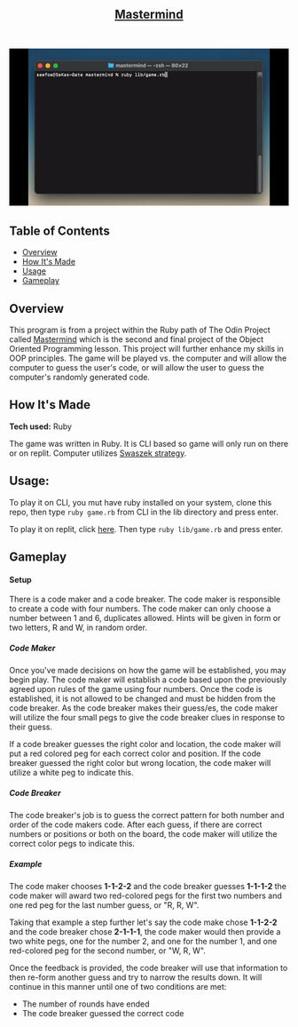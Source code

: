 <h2 align="center"><u>Mastermind</u></h2>

<p align="center">
<br>
</p>

![mastermind usage example](https://github.com/DreamVenerable/mastermind/blob/main/img/mastermind.gif)


## Table of Contents
+ [Overview](#overview)
+ [How It's Made](#how_its_made)
+ [Usage](#usage)
+ [Gameplay](#gameplay)

## Overview <a name = "overview"></a>

This program is from a project within the Ruby path of The Odin Project called [Mastermind](https://www.theodinproject.com/lessons/ruby-mastermind) which is the second and final project of the Object Oriented Programming lesson. This project will further enhance my skills in OOP principles. The game will be played vs. the computer and will allow the computer to guess the user's code, or will allow the user to guess the computer's randomly generated code. 

## How It's Made <a name = "how_its_made"></a>

**Tech used:** Ruby

The game was written in Ruby. It is CLI based so game will only run on there or on replit. Computer utilizes [Swaszek strategy](https://puzzling.stackexchange.com/a/8884).

## Usage: <a name = "usage"></a>

To play it on CLI, you mut have ruby installed on your system, clone this repo, then type ```ruby game.rb``` from CLI in the lib directory and press enter.

To play it on replit, click [here](https://replit.com/@DreamVenerable/HotSeveralNetframework). Then type ```ruby lib/game.rb``` and press enter.

## Gameplay <a name = "gameplay"></a>

#### Setup
There is a code maker and a code breaker. The code maker is responsible to create a code with four numbers. The code maker can only choose a number between 1 and 6, duplicates allowed. Hints will be given in form or two letters, R and W, in random order. 

##### Code Maker

Once you've made decisions on how the game will be established, you may begin play. The code maker will establish a code based upon the previously agreed upon rules of the game using four numbers. Once the code is established, it is not allowed to be changed and must be hidden from the code breaker. As the code breaker makes their guess/es, the code maker will utilize the four small pegs to give the code breaker clues in response to their guess. 

If a code breaker guesses the right color and location, the code maker will put a red colored peg for each correct color and position. If the code breaker guessed the right color but wrong location, the code maker will utilize a white peg to indicate this. 

##### Code Breaker

The code breaker's job is to guess the correct pattern for both number and order of the code makers code. After each guess, if there are correct numbers or positions or both on the board, the code maker will utilize the correct color pegs to indicate this. 

##### Example
The code maker chooses **1-1-2-2** and the code breaker guesses **1-1-1-2** the code maker will award two red-colored pegs for the first two numbers and one red peg for the last number guess, or "R, R, W". 

Taking that example a step further let's say the code make chose **1-1-2-2** and the code breaker chose **2-1-1-1**, the code maker would then provide a two white pegs, one for the number 2, and one for the number 1, and one red-colored peg for the second number, or "W, R, W".

Once the feedback is provided, the code breaker will use that information to then re-form another guess and try to narrow the results down. It will continue in this manner until one of two conditions are met:

- The number of rounds have ended
- The code breaker guessed the correct code
